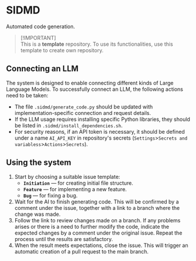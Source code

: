 # SIDMD

Automated code generation.

> [!IMPORTANT]\
> This is a **template** repository. To use its functionalities, use this template to create own repository.

## Connecting an LLM

The system is designed to enable connecting different kinds of Large Language Models. To successfully connect an LLM, the following actions need to be taken:
  - The file `.sidmd/generate_code.py` should be updated with implementation-specific connection and request details.
  - If the LLM usage requires installing specific Python libraries, they should be listed in `.sidmd/install_dependencies.sh`.
  - For security reasons, if an API token is necessary, it should be defined under a name `AI_API_KEY` in repository's secrets (`Settings`>`Secrets and variabless`>`Actions`>`Secrets`).

## Using the system

1. Start by choosing a suitable issue template:
    - **`Initiation`** — for creating initial file structure.
    - **`Feature`** — for implementing a new feature.
    - **`Bug`** — for fixing a bug.
2. Wait for the AI to finish generating code. This will be confirmed by a comment under the issue, together with a link to a branch where the change was made.
3. Follow the link to review changes made on a branch. If any problems arises or there is a need to further modify the code, indicate the expected changes by a comment under the original issue. Repeat the process until the results are satisfactory.
4. When the result meets expectations, close the issue. This will trigger an automatic creation of a pull request to the main branch.
